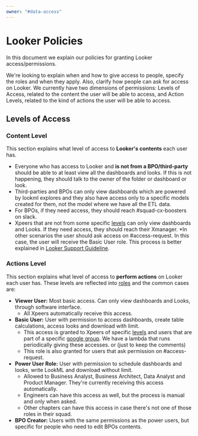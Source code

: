 ```yaml
---
owner: "#data-access"
---
```


# Looker Policies

In this document we explain our policies for granting Looker access/permissions.

We're looking to explain when and how to give access to people, specify the roles and when they apply. Also, clarify how people can ask for access on Looker.
We currently have two dimensions of permissions: Levels of Access, related to the content the user will be able to access, and Action Levels, related to the kind of actions the user will be able to access.

## Levels of Access

### Content Level

This section explains what level of access to **Looker's contents** each user has.

* Everyone who has access to Looker and **is not from a BPO/third-party** should be able to at least view all the dashboards and looks. If this is not happening, they should talk to the owner of the folder or dashboard or look.
* Third-parties and BPOs can only view dashboards which are powered by lookml explores and they also have access only to a specific models created for them, not the model where we have all the ETL data.
* For BPOs, if they need access, they should reach #squad-cx-boosters on slack.
* Xpeers that are not from some specific [levels](https://github.com/nubank/lambda-automation/blob/master/python/lambdas/looker-user/looker.py#L78) can only view dashboards and Looks. If they need access, they should reach their Xmanager.
*In other scenarios the user should ask access on #access-request. In this case, the user will receive the Basic User role.
This process is better explained in [Looker Support Guideline](looker-support.md).

### Actions Level

This section explains what level of access to **perform actions** on Looker each user has. These levels are reflected into [roles](https://nubank.looker.com/admin/roles) and the common cases are:

* **Viewer User:** Most basic access. Can only view dashboards and Looks, through software interface.
  * All Xpeers automatically receive this access.
* **Basic User:** User with permission to access dashboards, create table calculations, access looks and download with limit.
  * This access is granted to Xpeers of specific [levels](https://github.com/nubank/lambda-automation/blob/master/python/lambdas/looker-user/looker.py#L78) and users that are part of a specific [google group](https://github.com/nubank/lambda-automation/blob/master/python/lambdas/looker-user/config.yml#L20). We have a lambda that runs periodically giving these accesses.
or (just to keep the comments)
  * This role is also granted for users that ask permission on #access-request.
* **Power User Role:** User with permission to schedule dashboards and looks, write LookML and download without limit.
  * Allowed to Business Analyst, Business Architect, Data Analyst and Product Manager. They're currently receiving this access automatically.
  * Engineers can have this access as well, but the process is manual and only when asked.
  * Other chapters can have this access in case there's not one of those roles in their squad.
* **BPO Creator:** Users with the same permissions as the power users, but specific for people who need to edit BPOs contents.
